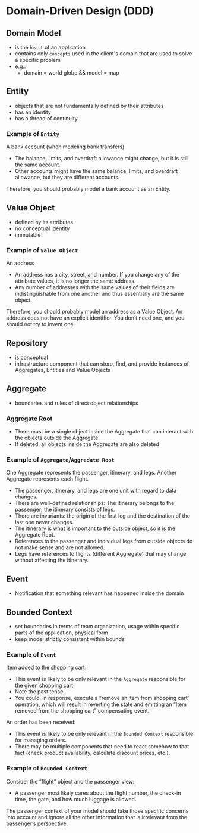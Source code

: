 # Domain-Driven Design (DDD)

## Domain Model
- is the `heart` of an application
- contains only `concepts` used in the client's domain that are used to solve a specific problem
- e.g.: 
    - domain = world globe && model = map

## Entity
- objects that are not fundamentally defined by their attributes
- has an identity
- has a thread of continuity

### Example of `Entity`
A bank account (when modeling bank transfers)
- The balance, limits, and overdraft allowance might change, but it is still the same account.
- Other accounts might have the same balance, limits, and overdraft allowance, but they are different accounts.

Therefore, you should probably model a bank account as an Entity.

## Value  Object
- defined by its attributes
- no conceptual identity
- immutable

### Example of `Value Object`
An address
- An address has a city, street, and number. If you change any of the attribute values, it is no longer the same address.
- Any number of addresses with the same values of their fields are indistinguishable from one another and thus essentially are the same object.

Therefore, you should probably model an address as a Value Object. An address does not have an explicit identifier. You don’t need one, and you should not try to invent one.

## Repository
- is conceptual
- infrastructure component that can store, find, and provide instances of Aggregates, Entities and Value Objects

## Aggregate
- boundaries and rules of direct object relationships

### Aggregate Root
- There must be a single object inside the Aggregate that can interact with the objects outside the Aggregate
- If deleted, all objects inside the Aggregate are also deleted

### Example of `Aggregate`/`Aggredate Root`
One Aggregate represents the passenger, itinerary, and legs. Another Aggregate represents each flight.
- The passenger, itinerary, and legs are one unit with regard to data changes.
- There are well-defined relationships: The itinerary belongs to the passenger; the itinerary consists of legs.
- There are invariants: the origin of the first leg and the destination of the last one never changes.
- The itinerary is what is important to the outside object, so it is the Aggregate Root.
- References to the passenger and individual legs from outside objects do not make sense and are not allowed.
- Legs have references to flights (different Aggregate) that may change without affecting the itinerary.

## Event
- Notification that something relevant has happened inside the domain

## Bounded Context
- set boundaries in terms of team organization, usage within specific parts of the application, physical form
- keep model strictly consistent within bounds

### Example of `Event`
Item added to the shopping cart:
- This event is likely to be only relevant in the `Aggregate` responsible for the given shopping cart.
- Note the past tense.
- You could, in response, execute a “remove an item from shopping cart” operation, which will result in reverting the state and emitting an “Item removed from the shopping cart” compensating event.

An order has been received:
- This event is likely to be only relevant in the `Bounded Context` responsible for managing orders. 
- There may be multiple components that need to react somehow to that fact (check product availability, calculate discount prices, etc.). 

### Example of `Bounded Context`
Consider the “flight” object and the passenger view:

- A passenger most likely cares about the flight number, the check-in time, the gate, and how much luggage is allowed. 

The passenger context of your model should take those specific concerns into account and ignore all the other information that is irrelevant from the passenger’s perspective.

